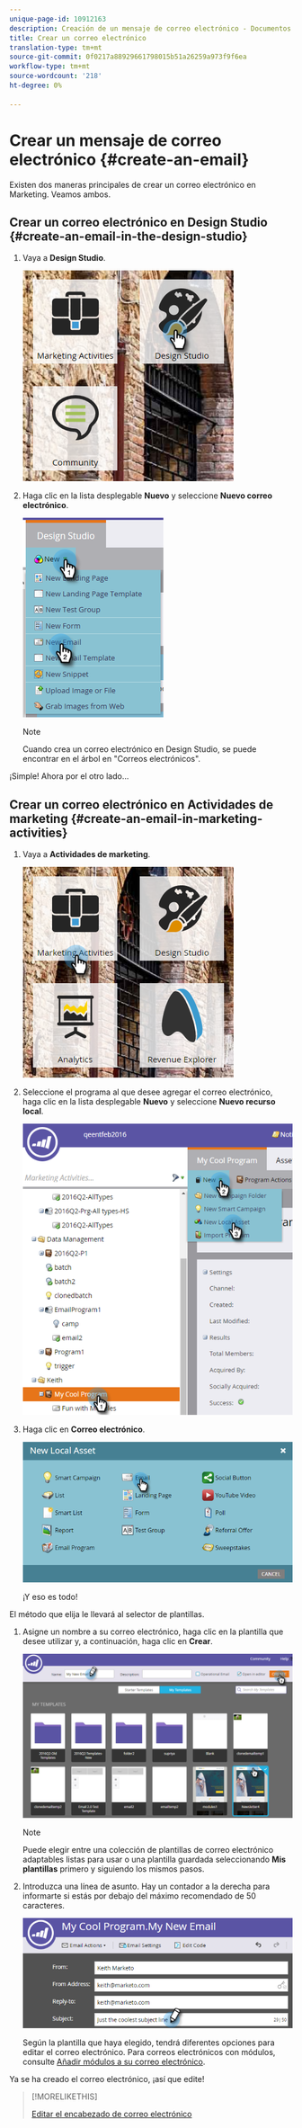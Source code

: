 ```yaml
---
unique-page-id: 10912163
description: Creación de un mensaje de correo electrónico - Documentos de marketing - Documentación del producto
title: Crear un correo electrónico
translation-type: tm+mt
source-git-commit: 0f0217a88929661798015b51a26259a973f9f6ea
workflow-type: tm+mt
source-wordcount: '218'
ht-degree: 0%

---
```



# Crear un mensaje de correo electrónico {#create-an-email}

Existen dos maneras principales de crear un correo electrónico en Marketing. Veamos ambos.

## Crear un correo electrónico en Design Studio {#create-an-email-in-the-design-studio}

1. Vaya a **Design Studio**.

   ![](assets/one-4.png)

1. Haga clic en la lista desplegable **Nuevo** y seleccione **Nuevo correo electrónico**.

   ![](assets/two-4.png)

   >[!NOTE]
   >
   >Cuando crea un correo electrónico en Design Studio, se puede encontrar en el árbol en &quot;Correos electrónicos&quot;.

¡Simple! Ahora por el otro lado...

## Crear un correo electrónico en Actividades de marketing {#create-an-email-in-marketing-activities}

1. Vaya a **Actividades de marketing**.

   ![](assets/three-3.png)

1. Seleccione el programa al que desee agregar el correo electrónico, haga clic en la lista desplegable **Nuevo** y seleccione **Nuevo recurso local**.

   ![](assets/four-3.png)

1. Haga clic en **Correo electrónico**.

   ![](assets/five-2.png)

   ¡Y eso es todo!

El método que elija le llevará al selector de plantillas.

1. Asigne un nombre a su correo electrónico, haga clic en la plantilla que desee utilizar y, a continuación, haga clic en **Crear**.

   ![](assets/six-2.png)

   >[!NOTE]
   >
   >Puede elegir entre una colección de plantillas de correo electrónico adaptables listas para usar o una plantilla guardada seleccionando **Mis plantillas** primero y siguiendo los mismos pasos.

1. Introduzca una línea de asunto. Hay un contador a la derecha para informarte si estás por debajo del máximo recomendado de 50 caracteres.

   ![](assets/seven-1.png)

   Según la plantilla que haya elegido, tendrá diferentes opciones para editar el correo electrónico. Para correos electrónicos con módulos, consulte [Añadir módulos a su correo electrónico](/help/marketo/product-docs/email-marketing/general/email-editor-2/add-modules-to-your-email.md).

Ya se ha creado el correo electrónico, ¡así que edite!

>[!MORELIKETHIS]
>
>[Editar el encabezado de correo electrónico](/help/marketo/product-docs/email-marketing/general/creating-an-email/edit-your-email-header.md)
